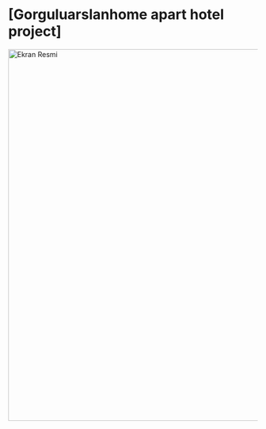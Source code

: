 # [Gorguluarslanhome apart hotel project]

<img width="1535" height="750" alt="Ekran Resmi" src="Aparthotelproject.png">
